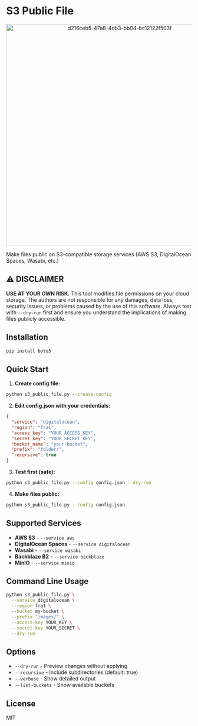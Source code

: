 # S3 Public File

<p align="center">
<img width="600" alt="d216ceb5-47a8-4db3-bb04-bc12122f503f" src="https://github.com/user-attachments/assets/030b6476-a60b-4453-9c55-cff3fdb71b37" />
</p>


Make files public on S3-compatible storage services (AWS S3, DigitalOcean Spaces, Wasabi, etc.)

## ⚠️ **DISCLAIMER**

**USE AT YOUR OWN RISK.** This tool modifies file permissions on your cloud storage. The authors are not responsible for any damages, data loss, security issues, or problems caused by the use of this software. Always test with `--dry-run` first and ensure you understand the implications of making files publicly accessible.

## Installation

```bash
pip install boto3
```

## Quick Start

1. **Create config file:**

```bash
python s3_public_file.py --create-config
```

2. **Edit config.json with your credentials:**

```json
{
  "service": "digitalocean",
  "region": "fra1",
  "access_key": "YOUR_ACCESS_KEY",
  "secret_key": "YOUR_SECRET_KEY",
  "bucket_name": "your-bucket",
  "prefix": "folder/",
  "recursive": true
}
```

3. **Test first (safe):**

```bash
python s3_public_file.py --config config.json --dry-run
```

4. **Make files public:**

```bash
python s3_public_file.py --config config.json
```

## Supported Services

- **AWS S3** - `--service aws`
- **DigitalOcean Spaces** - `--service digitalocean`
- **Wasabi** - `--service wasabi`
- **Backblaze B2** - `--service backblaze`
- **MinIO** - `--service minio`

## Command Line Usage

```bash
python s3_public_file.py \
  --service digitalocean \
  --region fra1 \
  --bucket my-bucket \
  --prefix "images/" \
  --access-key YOUR_KEY \
  --secret-key YOUR_SECRET \
  --dry-run
```

## Options

- `--dry-run` - Preview changes without applying
- `--recursive` - Include subdirectories (default: true)
- `--verbose` - Show detailed output
- `--list-buckets` - Show available buckets

## License

MIT
